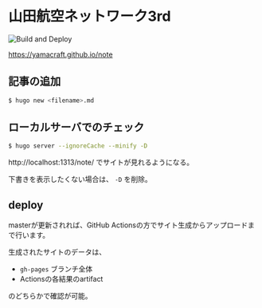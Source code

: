 山田航空ネットワーク3rd
====================

![Build and Deploy](https://github.com/yamacraft/note/workflows/Build%20and%20Deploy/badge.svg)

https://yamacraft.github.io/note

## 記事の追加

```sh
$ hugo new <filename>.md
```

## ローカルサーバでのチェック

```sh
$ hugo server --ignoreCache --minify -D
```

http://localhost:1313/note/ でサイトが見れるようになる。

下書きを表示したくない場合は、 `-D` を削除。

## deploy

masterが更新されれば、GitHub Actionsの方でサイト生成からアップロードまで行います。

生成されたサイトのデータは、

- `gh-pages` ブランチ全体
- Actionsの各結果のartifact

のどちらかで確認が可能。